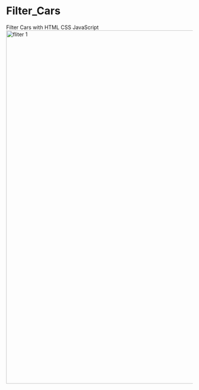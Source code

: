 # Filter_Cars
Filter Cars with HTML CSS JavaScript
<img width="955" alt="fliter 1" src="https://github.com/JohnnyLouisTech/Filter_Cars/assets/29494723/73f4ff5c-b361-4be3-a4c6-b5e8c838b6a3">
